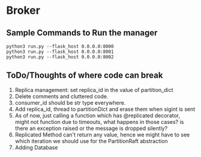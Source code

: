 # Broker


## Sample Commands to Run the manager
```
python3 run.py --flask_host 0.0.0.0:8000
python3 run.py --flask_host 0.0.0.0:8001
python3 run.py --flask_host 0.0.0.0:8002
```

## ToDo/Thoughts of where code can break
1. Replica management: set replica_id in the value of partition_dict
2. Delete comments and cluttered code.
3. consumer_id should be str type everywhere.
4. Add replica_id, thread to partitionDict and erase them when sigint is sent
5. As of now, just calling a function which has @replicated decorator, might not function due to timeouts, what happens in those cases? is there an exception raised or the message is dropped silently?
6. Replicated Method can't return any value, hence we might have to see which iteration we should use for the PartitionRaft abstraction
7. Adding Database
